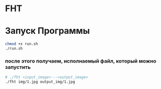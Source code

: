 # FHT

# Запуск Программы

 ```bash
 chmod +x run.sh
 ./run.sh
 ```
 ### после этого получаем, исполнаемый файл, который можно запустить
 ``` bash
 # ./fht <input_image>---<output_image>
 ./fht img/1.jpg output_img/1.jpg
 
 ```
